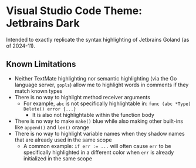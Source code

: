 # Visual Studio Code Theme: Jetbrains Dark

Intended to exactly replicate the syntax highlighting of Jetbrains Goland (as of 2024-11).

## Known Limitations

- Neither TextMate highlighting nor semantic highlighting (via the Go language server, `gopls`) allow me to highlight words in comments if they match known types
- There is no way to highlight method receiver arguments
    - For example, `abc` is not specifically highlightable in: `func (abc *Type) Delete() error {...}`
        - It is also not highlightable within the function body
- There is no way to make `make()` blue while also making other built-ins like `append()` and `len()` orange
- There is no way to highlight variable names when they shadow names that are already used in the same scope
    - A common example: `if err := ...` will often cause `err` to be specifically highlighted in a different color when `err` is already initialized in the same scope

